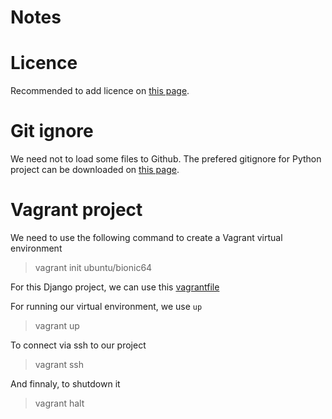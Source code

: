 Notes
=====

# Licence
Recommended to add licence on [this page](https://choosealicense.com/licenses/mit/).

# Git ignore
We need not to load some files to Github. The prefered gitignore for Python project can be downloaded on [this page](https://gist.github.com/LondonAppDev/dd166e24f69db4404102161df02a63ff).

# Vagrant project

We need to use the following command to create a Vagrant virtual environment

> vagrant init ubuntu/bionic64

For this Django project, we can use this [vagrantfile](https://gist.github.com/LondonAppDev/199eef145a21587ea866b69d40d28682)

For running our virtual environment, we use `up`

> vagrant up

To connect via ssh to our project

> vagrant ssh

And finnaly, to shutdown it

> vagrant halt

